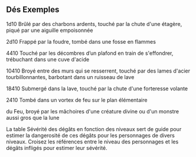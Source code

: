 ## Dés Exemples


1d10  Brûlé par des charbons ardents, touché par la chute
d'une étagère, piqué par une aiguille empoisonnée

2d10  Frappé par la foudre, tombé dans une fosse en
flammes

4410  Touché par les décombres d’un plafond en train de
s'effondrer, trébuchant dans une cuve d'acide

10410  Broyé entre des murs qui se resserrent, touché par
des lames d'acier tourbillonnantes, barbotant dans
un ruisseau de lave

18410 Submergé dans la lave, touché par la chute d'une
forteresse volante

2410 Tombé dans un vortex de feu sur le plan élémentaire

du Feu, broyé par les mâchoires d'une créature
divine ou d'un monstre aussi gros que la lune

La table Sévérité des dégâts en fonction des niveaux sert
de guide pour estimer la dangerosité de ces dégâts pour les
personnages de divers niveaux. Croisez les références entre
le niveau des personnages et les dégâts infligés pour estimer
leur sévérité.
